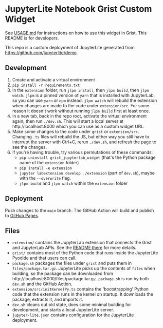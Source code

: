 # JupyterLite Notebook Grist Custom Widget

See [USAGE.md](./USAGE.md) for instructions on how to use this widget in Grist. This README is for developers.

This repo is a custom deployment of JupyterLite generated from https://github.com/jupyterlite/demo.

## Development

1. Create and activate a virtual environment
2. `pip install -r requirements.txt`
3. In the `extension` folder, run `jlpm install`, then `jlpm build`, then `jlpm watch`. `jlpm` is a pinned version of `yarn` that is installed with JupyterLab, so you can use `yarn` or `npm` instead. `jlpm watch` will rebuild the extension when changes are made to the code under `extension/src`. For some reason it doesn't work without running `jlpm build` first at least once.
4. In a new tab, back in the repo root, activate the virtual environment again, then run `./dev.sh`. This will start a local server at http://localhost:8000 which you can use as a custom widget URL.
5. Make some changes to the code under `grist` or `extension/src`. Changing `.ts` files will rebuild the JS, but either way you still have to interrupt the server with Ctrl+C, rerun `./dev.sh`, and refresh the page to see the changes.
6. If you're having trouble, try various permutations of these commands:
   - `pip uninstall grist_jupyterlab_widget` (that's the Python package name of the `extension` folder)
   - `pip install -e extension`
   - `jupyter labextension develop ./extension` (part of `dev.sh`), maybe with the `--overwrite` flag.
   - `jlpm build` and `jlpm watch` within the `extension` folder

## Deployment

Push changes to the `main` branch. The GitHub Action will build and publish to [GitHub Pages](https://gristlabs.github.io/jupyterlite-widget/lab/index.html).

## Files

- `extension/` contains the JupyterLab extension that connects the Grist and JupyterLab APIs. See the [README there](./extension/README.md) for more details.
- `grist/` contains most of the Python code that runs inside the JupyterLite Pyodide and that users can call.
- `package.sh` packages the files under `grist` and puts them in `files/package.tar.gz`. JupyterLite picks up the contents of `files` when building, so the package can be downloaded from http://localhost:8000/files/package.tar.gz. `package.sh` is run by both `dev.sh` and the GitHub Action.
- `extension/src/initKernelPy.ts` contains the 'bootstrapping' Python code that the extension runs in the kernel on startup. It downloads the package, extracts it, and imports it.
- `dev.sh` cleans out old state, does some minimal building for development, and starts a local JupyterLite server.
- `jupyter-lite.json` contains configuration for the JupyterLite deployment.
